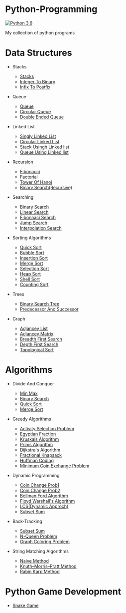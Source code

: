 
# Python-Programming
 [![Python 3.6](https://img.shields.io/badge/python-3.6-blue.svg)](https://www.python.org/downloads/release/python-360/)
 
 My collection of python programs
 

# Data Structures
- Stacks
  - [Stacks](https://github.com/robin025/Python-Programming/blob/master/Data%20Structures/Stacks/Sstacks.py)
  - [Integer To Binary](https://github.com/robin025/Python-Programming/blob/master/Data%20Structures/Stacks/Integer%20to%20Binary.py) 
  - [Infix To Postfix](https://github.com/robin025/Python-Programming/blob/master/Data%20Structures/Stacks/Infix%20to%20Postfix.py)

- Queue
   - [Queue](https://github.com/robin025/Python-Programming/blob/master/Data%20Structures/Queue/Queue.py)
   - [Circular Queue](https://github.com/robin025/Python-Programming/blob/master/Data%20Structures/Queue/CIrcular%20Queue.py)
   - [Double Ended Queue](https://github.com/robin025/Python-Programming/blob/master/Data%20Structures/Queue/Double%20Ended%20Queue.py)

- Linked List
   - [Singly Linked List](https://github.com/robin025/Python-Programming/blob/master/Data%20Structures/Linked%20List/Singly%20Linked%20list.py)
   - [Circular Linked List](https://github.com/robin025/Python-Programming/blob/master/Data%20Structures/Linked%20List/Circular%20Linked%20list.py)
   - [Stack Usingh Linked list](https://github.com/robin025/Python-Programming/blob/master/Data%20Structures/Linked%20List/Stack%20Using%20Linked%20List.py)
   - [Queue Using Linked list](https://github.com/robin025/Python-Programming/blob/master/Data%20Structures/Linked%20List/Queue%20Using%20Linked%20List.py)
   
- Recursion
   - [Fibonacci](https://github.com/robin025/Python-Programming/blob/master/Data%20Structures/Recursion/Fibonacci.py) 
   - [Factorial](https://github.com/robin025/Python-Programming/blob/master/Data%20Structures/Recursion/Factorial.py)
   - [Tower Of Hanoi](https://github.com/robin025/Python-Programming/blob/master/Data%20Structures/Recursion/Tower_of_hanoi.py)
   - [Binary Search(Recursive)](https://github.com/robin025/Python-Programming/blob/master/Data%20Structures/Recursion/Binary_Search_Recursive.py)
   
- Searching
   - [Binary Search](https://github.com/robin025/Python-Programming/blob/master/Data%20Structures/Searching/Binary_Search.py)
   - [Linear Search](https://github.com/robin025/Python-Programming/blob/master/Data%20Structures/Searching/Linear_search.py)
   - [Fibonaaci Search](https://github.com/robin025/Python-Programming/blob/master/Data%20Structures/Searching/Fibonaaci%20Search.py)
   - [Jump Search](https://github.com/robin025/Python-Programming/blob/master/Data%20Structures/Searching/Jump_search.py)
   - [Interpolation Search](https://github.com/robin025/Python-Programming/blob/master/Data%20Structures/Searching/Interpolation_Search.py)
   
- Sorting Algorithms
   - [Quick Sort](https://github.com/robin025/Python-Programming/blob/master/Data%20Structures/Sorting%20Algorithms/Quick_Sort.py)
   - [Bubble Sort](https://github.com/robin025/Python-Programming/blob/master/Data%20Structures/Sorting%20Algorithms/BUBBLE.SORT.py)
   - [Insertion Sort](https://github.com/robin025/Python-Programming/blob/master/Data%20Structures/Sorting%20Algorithms/INSERTION.SORT.py)
   - [Merge Sort](https://github.com/robin025/Python-Programming/blob/master/Data%20Structures/Sorting%20Algorithms/Merge_SORT.py)
   - [Selection Sort](https://github.com/robin025/Python-Programming/blob/master/Data%20Structures/Sorting%20Algorithms/Selection.Sort.py) 
   - [Heap Sort](https://github.com/robin025/Python-Programming/blob/master/Data%20Structures/Sorting%20Algorithms/Heap.Sort.py)
   - [Shell Sort](https://github.com/robin025/Python-Programming/blob/master/Data%20Structures/Sorting%20Algorithms/ShellSort.py)
   - [Counting Sort](https://github.com/robin025/Python-Programming/blob/master/Data%20Structures/Sorting%20Algorithms/Counting_Sort.py)
 - Trees
   - [Binary Search Tree](https://github.com/robin025/Python-Programming/blob/master/Data%20Structures/Trees/Binary%20Search%20Tree.py)
   - [Predecessor And Successor](https://github.com/robin025/Python-Programming/blob/master/Data%20Structures/Trees/PREDECESSOR%20AND%20SUCCESSOR.py)
 - Graph
   - [Adjancey List](https://github.com/robin025/Python-Programming/blob/master/Data%20Structures/Graphs/Adjancey_List.py)
   - [Adjancey Matrix](https://github.com/robin025/Python-Programming/blob/master/Data%20Structures/Graphs/Adjancey_matrix.py)
   - [Breadth First Search](https://github.com/robin025/Python-Programming/blob/master/Data%20Structures/Graphs/BFS.py)
   - [Depth First Search](https://github.com/robin025/Python-Programming/blob/master/Data%20Structures/Graphs/DFS.py)
   - [Topological Sort](https://github.com/robin025/Python-Programming/blob/master/Data%20Structures/Graphs/Topological_sort_graph.py)

# Algorithms
  - Divide And Conquer
    - [Min Max ](https://github.com/robin025/Python-Programming/blob/master/Algorithms/Divide%20_And%20_Conquer/Min_max_D%26C.py)
    - [Binary Search](https://github.com/robin025/Python-Programming/blob/master/Algorithms/Divide%20_And%20_Conquer/Binary_Search.py)
    - [Quick Sort](https://github.com/robin025/Python-Programming/blob/master/Algorithms/Divide%20_And%20_Conquer/Quick_Sort_D%26C.py)
    - [Merge Sort](https://github.com/robin025/Python-Programming/blob/master/Algorithms/Divide%20_And%20_Conquer/Merge_sort_D%26C.py)
    
  - Greedy Algorithms
    - [Activity Selection Problem](https://github.com/robin025/Python-Programming/blob/master/Algorithms/Greedy%20Algorithms/Activity_Selection_problem.py)
    - [Egyptian Fraction](https://github.com/robin025/Python-Programming/blob/master/Algorithms/Greedy%20Algorithms/Egyptian_Fraction.py)
    - [Kruskals Algorithm](https://github.com/robin025/Python-Programming/blob/master/Algorithms/Greedy%20Algorithms/Kruskals_Algo.py)
    - [Prims Algorithm](https://github.com/robin025/Python-Programming/blob/master/Algorithms/Greedy%20Algorithms/Prims_Algorithms.py)
    - [Dijkstra's Algorithm](https://github.com/robin025/Python-Programming/blob/master/Algorithms/Greedy%20Algorithms/Dijkstra's_Algorithm.py)
    - [Fractional Knapsack](https://github.com/robin025/Python-Programming/blob/master/Algorithms/Greedy%20Algorithms/Fractional_Knapsack.py)
    - [Huffman Coding](https://github.com/robin025/Python-Programming/blob/master/Algorithms/Greedy%20Algorithms/Huffman_coding.py)
    - [Minimum Coin Exchange Problem](https://github.com/robin025/Python-Programming/blob/master/Algorithms/Greedy%20Algorithms/Minimum_no_Coins.py)
  
  - Dynamic Programming
    - [Coin Change Prob1](https://github.com/robin025/Python-Programming/blob/master/Algorithms/Dynamic%20Programmming/Coin_Change.py)
    - [Coin Change Prob2](https://github.com/robin025/Python-Programming/blob/master/Algorithms/Dynamic%20Programmming/Coin_change_prob02.py)
    - [Bellman Ford Algorithm](https://github.com/robin025/Python-Programming/blob/master/Algorithms/Dynamic%20Programmming/Bellman_Ford_Algorithm.py)
    - [Floyd Warshall's Algorithm](https://github.com/robin025/Python-Programming/blob/master/Algorithms/Dynamic%20Programmming/Floyd_Warshall.py)
    - [LCS(Dynamic Approch)](https://github.com/robin025/Python-Programming/blob/master/Algorithms/Dynamic%20Programmming/LCS.py)
    - [Subset Sum ](https://github.com/robin025/Python-Programming/blob/master/Algorithms/Dynamic%20Programmming/Subset_Sum.py)
    
  - Back-Tracking
    - [Subset Sum](https://github.com/robin025/Python-Programming/blob/master/Algorithms/BackTracking/Subset_Sum.py)
    - [N-Queen Problem](https://github.com/robin025/Python-Programming/blob/master/Algorithms/BackTracking/N_queens_problem.py)
    - [Graph Coloring Problem](https://github.com/robin025/Python-Programming/blob/master/Algorithms/BackTracking/graph_coloring.py)
    
  - String Matching Algorithms
    - [Naive Method](https://github.com/robin025/Python-Programming/blob/master/Algorithms/String%20Matching%20Algorithm/Naive_method.py)
    - [Knuth–Morris–Pratt Method](https://github.com/robin025/Python-Programming/blob/master/Algorithms/String%20Matching%20Algorithm/KMP_Method.py)
    - [Rabin Karp Method](https://github.com/robin025/Python-Programming/blob/master/Algorithms/String%20Matching%20Algorithm/Rabin_Karp.py)
    
   
# Python Game Development
   - [Snake Game](https://github.com/robin025/Snake-Game)
